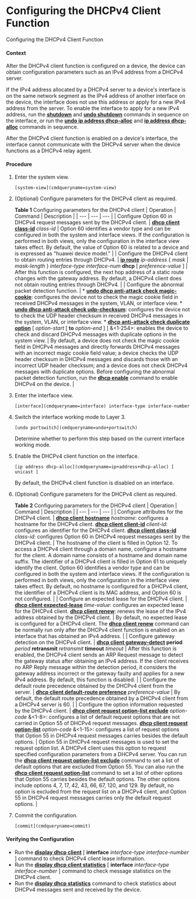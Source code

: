 Configuring the DHCPv4 Client Function
======================================

Configuring the DHCPv4 Client Function

#### Context

After the DHCPv4 client function is configured on a device, the device can obtain configuration parameters such as an IPv4 address from a DHCPv4 server.

If the IPv4 address allocated by a DHCPv4 server to a device's interface is on the same network segment as the IPv4 address of another interface on the device, the interface does not use this address or apply for a new IPv4 address from the server. To enable the interface to apply for a new IPv4 address, run the [**shutdown**](cmdqueryname=shutdown) and [**undo shutdown**](cmdqueryname=undo+shutdown) commands in sequence on the interface, or run the [**undo ip address dhcp-alloc**](cmdqueryname=undo+ip+address+dhcp-alloc) and [**ip address dhcp-alloc**](cmdqueryname=ip+address+dhcp-alloc) commands in sequence.

After the DHCPv4 client function is enabled on a device's interface, the interface cannot communicate with the DHCPv4 server when the device functions as a DHCPv4 relay agent.


#### Procedure

1. Enter the system view.
   
   
   ```
   [system-view](cmdqueryname=system-view)
   ```
2. (Optional) Configure parameters for the DHCPv4 client as required.
   
   
   
   **Table 1** Configuring parameters for the DHCPv4 client
   | Operation | Command | Description |
   | --- | --- | --- |
   | Configure Option 60 in DHCPv4 request messages sent by the DHCPv4 client. | [**dhcp client class-id**](cmdqueryname=dhcp+client+class-id) *class-id* | Option 60 identifies a vendor type and can be configured in both the system and interface views. If the configuration is performed in both views, only the configuration in the interface view takes effect.  By default, the value of Option 60 is related to a device and is expressed as "huawei device model." |
   | Configure the DHCPv4 client to obtain routing entries through DHCPv4. | [**ip route**](cmdqueryname=ip+route) *ip-address* { *mask* | *mask-length* } *interface-type interface-num* **dhcp** [ *preference-value* ] | After this function is configured, the next hop address of a static route changes with the gateway address.  By default, a DHCPv4 client does not obtain routing entries through DHCPv4. |
   | Configure the abnormal packet detection function. | * [**undo dhcp anti-attack check magic-cookie**](cmdqueryname=undo+dhcp+anti-attack+check+magic-cookie): configures the device not to check the magic cookie field in received DHCPv4 messages in the system, VLAN, or interface view. * [**undo dhcp anti-attack check udp-checksum**](cmdqueryname=undo+dhcp+anti-attack+check+udp-checksum): configures the device not to check the UDP header checksum in received DHCPv4 messages in the system, VLAN, or interface view. * **[**dhcp anti-attack check duplicate option**](cmdqueryname=dhcp+anti-attack+check+duplicate+option)** [ *option-start* [ **to** *option-end* ] ] &<1-254>: enables the device to check and discard DHCPv4 messages with duplicate options in the system view. | By default, a device does not check the magic cookie field in DHCPv4 messages and directly forwards DHCPv4 messages with an incorrect magic cookie field value; a device checks the UDP header checksum in DHCPv4 messages and discards those with an incorrect UDP header checksum; and a device does not check DHCPv4 messages with duplicate options.  Before configuring the abnormal packet detection function, run the **[**dhcp enable**](cmdqueryname=dhcp+enable)** command to enable DHCPv4 on the device. |
3. Enter the interface view.
   
   
   ```
   [interface](cmdqueryname=interface) interface-type interface-number
   ```
4. Switch the interface working mode to Layer 3.
   
   
   ```
   [undo portswitch](cmdqueryname=undo+portswitch)
   ```
   
   Determine whether to perform this step based on the current interface working mode.
5. Enable the DHCPv4 client function on the interface.
   
   
   ```
   [ip address dhcp-alloc](cmdqueryname=ip+address+dhcp-alloc) [ unicast ]
   ```
   
   By default, the DHCPv4 client function is disabled on an interface.
6. (Optional) Configure parameters for the DHCPv4 client as required.
   
   
   
   **Table 2** Configuring parameters for the DHCPv4 client
   | Operation | Command | Description |
   | --- | --- | --- |
   | Configure attributes for the DHCPv4 client. | [**dhcp client hostname**](cmdqueryname=dhcp+client+hostname) *hostname*: configures a hostname for the DHCPv4 client.  [**dhcp client client-id**](cmdqueryname=dhcp+client+client-id) *client-id*: configures an identifier for the DHCPv4 client.  [**dhcp client class-id**](cmdqueryname=dhcp+client+class-id) *class-id*: configures Option 60 in DHCPv4 request messages sent by the DHCPv4 client. | The hostname of the client is filled in Option 12. To access a DHCPv4 client through a domain name, configure a hostname for the client. A domain name consists of a hostname and domain name suffix.  The identifier of a DHCPv4 client is filled in Option 61 to uniquely identify the client.  Option 60 identifies a vendor type and can be configured in both the system and interface views. If the configuration is performed in both views, only the configuration in the interface view takes effect.  By default, no hostname is configured for a DHCPv4 client, the identifier of a DHCPv4 client is its MAC address, and Option 60 is not configured. |
   | Configure an expected lease for the DHCPv4 client. | [**dhcp client expected-lease**](cmdqueryname=dhcp+client+expected-lease) *time-value*: configures an expected lease for the DHCPv4 client.  [**dhcp client renew**](cmdqueryname=dhcp+client+renew): renews the lease of the IPv4 address obtained by the DHCPv4 client. | By default, no expected lease is configured for a DHCPv4 client.  The [**dhcp client renew**](cmdqueryname=dhcp+client+renew) command can be normally run only after the DHCPv4 client function is enabled on an interface that has obtained an IPv4 address. |
   | Configure gateway detection on the DHCPv4 client. | [**dhcp client gateway-detect**](cmdqueryname=dhcp+client+gateway-detect) **period** *period* **retransmit** *retransmit* **timeout** *timeout* | After this function is enabled, the DHCPv4 client sends an ARP Request message to detect the gateway status after obtaining an IPv4 address. If the client receives no ARP Reply message within the detection period, it considers the gateway address incorrect or the gateway faulty and applies for a new IPv4 address.  By default, this function is disabled. |
   | Configure the default route precedence obtained by the DHCPv4 client from the server. | [**dhcp client default-route preference**](cmdqueryname=dhcp+client+default-route+preference) *preference-value* | By default, the default route precedence obtained by a DHCPv4 client from a DHCPv4 server is 60. |
   | Configure the option information requested by the DHCPv4 client. | [**dhcp client request option-list exclude**](cmdqueryname=dhcp+client+request+option-list+exclude) *option-code* &<1-8>: configures a list of default request options that are not carried in Option 55 of DHCPv4 request messages.  [**dhcp client request option-list**](cmdqueryname=dhcp+client+request+option-list) *option-code* &<1-15>: configures a list of request options that Option 55 in DHCPv4 request messages carries besides the default options. | Option 55 in DHCPv4 request messages is used to set the request option list. A DHCPv4 client uses this option to request specified configuration parameters from a DHCPv4 server. You can run the [**dhcp client request option-list exclude**](cmdqueryname=dhcp+client+request+option-list+exclude) command to set a list of default options that are excluded from Option 55. You can also run the [**dhcp client request option-list**](cmdqueryname=dhcp+client+request+option-list) command to set a list of other options that Option 55 carries besides the default options. The other options include options 4, 7, 17, 42, 43, 66, 67, 120, and 129.  By default, no option is excluded from the request list on a DHCPv4 client, and Option 55 in DHCPv4 request messages carries only the default request options. |
7. Commit the configuration.
   
   
   ```
   [commit](cmdqueryname=commit)
   ```

#### Verifying the Configuration

* Run the [**display dhcp client**](cmdqueryname=display+dhcp+client) [ **interface** *interface-type* *interface-number* ] command to check DHCPv4 client lease information.
* Run the [**display dhcp client statistics**](cmdqueryname=display+dhcp+client+statistics) [ **interface** *interface-type* *interface-number* ] command to check message statistics on the DHCPv4 client.
* Run the [**display dhcp statistics**](cmdqueryname=display+dhcp+statistics) command to check statistics about DHCPv4 messages sent and received by the device.